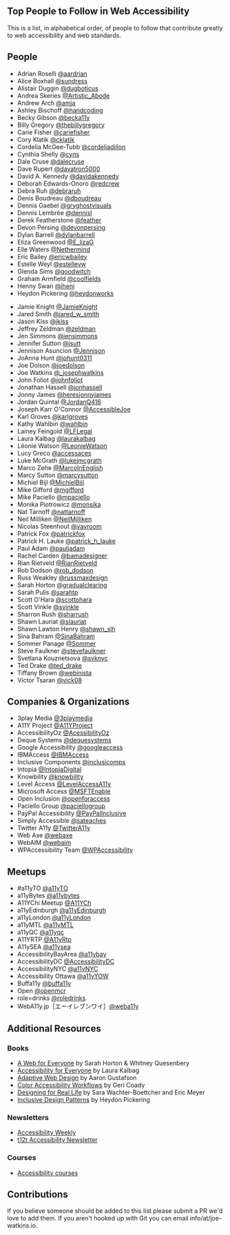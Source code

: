 ## Top People to Follow in Web Accessibility

This is a list, in alphabetical order, of people to follow that contribute greatly to web accessibility and web standards.

## People

- Adrian Roselli [@aardrian](https://twitter.com/aardrian)
- Alice Boxhall [@sundress](https://twitter.com/sundress)
- Alistair Duggin [@dugboticus](https://twitter.com/dugboticus)
- Andrea Skeries [@Artistic_Abode](https://twitter.com/Artistic_Abode)
- Andrew Arch [@amja](https://twitter.com/amja)
- Ashley Bischoff [@handcoding](https://twitter.com/handcoding)
- Becky Gibson [@becka11y](https://twitter.com/becka11y)
- Billy Gregory [@thebillygregory](https://twitter.com/thebillygregory)
- Carie Fisher [@cariefisher](https://twitter.com/cariefisher)
- Cory Klatik [@cklatik](https://twitter.com/cklatik)
- Cordelia McGee-Tubb [@cordeliadillon](https://twitter.com/cordeliadillon)
- Cynthia Shelly [@cyns](https://twitter.com/cyns)
- Dale Cruse [@dalecruse](https://twitter.com/dalecruse)
- Dave Rupert [@davatron5000](https://twitter.com/davatron5000)
- David A. Kennedy [@davidakennedy](https://twitter.com/davidakennedy)
- Deborah Edwards-Onoro [@redcrew](https://twitter.com/redcrew)
- Debra Ruh [@debraruh](https://twitter.com/debraruh)
- Denis Boudreau [@dboudreau](https://twitter.com/dboudreau)
- Dennis Gaebel [@gryghostvisuals](https://twitter.com/gryghostvisuals)
- Dennis Lembrée [@dennisl](https://twitter.com/dennisl)
- Derek Featherstone [@feather](https://twitter.com/feather)
- Devon Persing [@devonpersing](https://twitter.com/devonpersing)
- Dylan Barrell [@dylanbarrell](https://twitter.com/dylanbarrell)
- Eliza Greenwood [@E_lizaG](https://twitter.com/E_lizaG)
- Elle Waters [@Nethermind](https://twitter.com/Nethermind)
- Eric Bailey [@ericwbailey](https://twitter.com/ericwbailey)
- Estelle Weyl [@estellevw](https://twitter.com/estellevw)
- Glenda Sims [@goodwitch](https://twitter.com/goodwitch)
- Graham Armfield [@coolfields](https://twitter.com/coolfields)
- Henny Swan [@iheni](https://twitter.com/iheni)
- Heydon Pickering [@heydonworks](https://twitter.com/heydonworks)
<!-- - Janina Sajka []()-->
- Jamie Knight [@JamieKnight](https://twitter.com/JamieKnight)
- Jared Smith [@jared_w_smith](https://twitter.com/jared_w_smith)
- Jason Kiss [@jkiss](https://twitter.com/jkiss)
- Jeffrey Zeldman [@zeldman](https://twitter.com/zeldman)
- Jen Simmons [@jensimmons](https://twitter.com/jensimmons)
- Jennifer Sutton [@jsutt](https://twitter.com/jsutt)
- Jennison Asuncion [@Jennison](https://twitter.com/Jennison)
- JoAnna Hunt [@johunt0311](https://twitter.com/johunt0311)
- Joe Dolson [@joedolson](https://twitter.com/joedolson)
- Joe Watkins [@_josephwatkins](https://twitter.com/_josephwatkins)
- John Foliot [@johnfoliot](https://twitter.com/johnfoliot)
- Jonathan Hassell [@jonhassell](https://twitter.com/jonhassell)
- Jonny James [@heresjonnyjames](https://twitter.com/heresjonnyjames)
- Jordan Quintal [@JordanQ416](https://twitter.com/JordanQ416)
- Joseph Karr O'Connor [@AccessibleJoe](https://twitter.com/AccessibleJoe)
- Karl Groves [@karlgroves](https://twitter.com/karlgroves)
- Kathy Wahlbin [@wahlbin](https://twitter.com/wahlbin)
- Lainey Feingold [@LFLegal](https://twitter.com/LFLegal)
- Laura Kalbag [@laurakalbag](https://twitter.com/laurakalbag)
- Léonie Watson [@LeonieWatson](https://twitter.com/LeonieWatson)
- Lucy Greco [@accessaces](https://twitter.com/accessaces)
- Luke McGrath [@lukejmcgrath](https://twitter.com/lukejmcgrath)
- Marco Zehe [@MarcoInEnglish](https://twitter.com/MarcoInEnglish)
- Marcy Sutton [@marcysutton](https://twitter.com/marcysutton)
- Michiel Bijl [@MichielBijl](https://twitter.com/MichielBijl)
- Mike Gifford [@mgifford](https://twitter.com/mgifford)
- Mike Paciello [@mpaciello](https://twitter.com/mpaciello)
- Monika Piotrowicz [@monsika](https://twitter.com/monsika)
- Nat Tarnoff [@nattarnoff](https://twitter.com/nattarnoff)
- Neil Milliken [@NeilMilliken](https://twitter.com/NeilMilliken)
- Nicolas Steenhout [@vavroom](https://twitter.com/vavroom)
- Patrick Fox [@patrickfox](https://twitter.com/patrickfox)
- Patrick H. Lauke [@patrick_h_lauke](https://twitter.com/patrick_h_lauke)
- Paul Adam [@pauljadam](https://twitter.com/pauljadam)
- Rachel Carden [@bamadesigner](https://twitter.com/bamadesigner)
- Rian Rietveld [@RianRietveld](https://twitter.com/RianRietveld)
- Rob Dodson [@rob_dodson](https://twitter.com/rob_dodson)
- Russ Weakley [@russmaxdesign](https://twitter.com/russmaxdesign)
- Sarah Horton [@gradualclearing](https://twitter.com/gradualclearing)
- Sarah Pulis [@sarahtp](https://twitter.com/sarahtp)
- Scott O'Hara [@scottohara](https://twitter.com/scottohara)
- Scott Vinkle [@svinkle](https://twitter.com/svinkle)
- Sharron Rush [@sharrush](https://twitter.com/sharrush)
- Shawn Lauriat [@slauriat](https://twitter.com/slauriat)
- Shawn Lawton Henry [@shawn_slh](https://twitter.com/shawn_slh)
- Sina Bahram [@SinaBahram](https://twitter.com/SinaBahram)
- Sommer Panage [@Sommer](https://twitter.com/Sommer)
- Steve Faulkner [@stevefaulkner](https://twitter.com/stevefaulkner)
- Svetlana Kouznetsova [@svknyc](https://twitter.com/svknyc)
- Ted Drake [@ted_drake](https://twitter.com/ted_drake)
- Tiffany Brown [@webinista](https://twitter.com/webinista)
- Victor Tsaran [@vick08](https://twitter.com/vick08)

## Companies & Organizations

- 3play Media [@3playmedia](https://twitter.com/3playmedia)
- A11Y Project [@A11YProject](https://twitter.com/A11YProject)
- AccessibilityOz [@AcessibilityOz](https://twitter.com/accessibilityoz)
- Deque Systems [@dequesystems](https://twitter.com/dequesystems)
- Google Accessibility [@googleaccess](https://twitter.com/googleaccess)
- IBMAccess [@IBMAccess](https://twitter.com/IBMAccess)
- Inclusive Components [@inclusicomps](https://twitter.com/inclusicomps)
- Intopia [@IntopiaDigital](https://twitter.com/Intopiadigital)
- Knowbility [@knowbility](https://twitter.com/knowbility)
- Level Access [@LevelAccessA11y](https://twitter.com/LevelAccessA11y)
- Microsoft Access [@MSFTEnable](https://twitter.com/MSFTEnable)
- Open Inclusion [@openforaccess](https://twitter.com/openforaccess)
- Paciello Group [@paciellogroup](https://twitter.com/paciellogroup)
- PayPal Accessibility [@PayPalInclusive](https://twitter.com/PayPalInclusive)
- Simply Accessible [@sateaches](https://twitter.com/sateaches)
- Twitter A11y [@TwitterA11y](https://twitter.com/TwitterA11y)
- Web Axe [@webaxe](https://twitter.com/webaxe)
- WebAIM [@webaim](https://twitter.com/webaim)
- WPAccessibility Team [@WPAccessibility](https://twitter.com/WPAccessibility)

## Meetups

- #a11yTO [@a11yTO](https://twitter.com/a11yTO)
- a11yBytes [@a11ybytes](https://twitter.com/a11ybytes)
- A11YChi Meetup [@A11YCh](https://twitter.com/A11YChi)
- a11yEdinburgh [@a11yEdinburgh](https://twitter.com/a11yedinburgh/)
- a11yLondon [@a11yLondon](https://twitter.com/a11yLondon)
- a11yMTL [@a11yMTL](https://twitter.com/a11yMTL)
- a11yQC [@a11yqc](https://twitter.com/a11yqc/)
- A11YRTP [@A11yRtp](https://twitter.com/A11yRtp)
- A11ySEA [@a11ysea](https://twitter.com/a11ysea)
- AccessibilityBayArea [@a11ybay](https://twitter.com/a11ybay)
- AccessibilityDC [@AccessibilityDC](https://twitter.com/AccessibilityDC)
- AccessibilityNYC [@a11yNYC](https://twitter.com/a11yNYC)
- Accessibility Ottawa [@a11yYOW](https://twitter.com/a11yYOW)
- Buffa11y [@buffa11y](https://twitter.com/buffa11y)
- Open [@openmcr](https://twitter.com/openmcr)
- role=drinks [@roledrinks](https://twitter.com/roledrinks)
- WebA11y.jp［エーイレブンワイ］[@weba11y](https://twitter.com/weba11y)

## Additional Resources

### Books

- [A Web for Everyone](http://rosenfeldmedia.com/books/a-web-for-everyone) by Sarah Horton & Whitney Quesenbery
- [Accessibility for Everyone](https://abookapart.com/products/accessibility-for-everyone) by Laura Kalbag
- [Adaptive Web Design](https://adaptivewebdesign.info) by Aaron Gustafson
- [Color Accessibility Workflows](https://abookapart.com/products/color-accessibility-workflows) by Geri Coady
- [Designing for Real Life](https://abookapart.com/products/design-for-real-life) by Sara Wachter-Boettcher and Eric Meyer
- [Inclusive Design Patterns](https://shop.smashingmagazine.com/products/inclusive-design-patterns) by Heydon Pickering

### Newsletters
- [Accessibility Weekly](http://a11yweekly.com/)
- [t12t Accessibility Newsletter](http://t12t.se/accessibility-newsletter/)

### Courses
- [Accessibility courses](https://github.com/mgifford/a11y-courses)

## Contributions
If you believe someone should be added to this list please submit a PR we'd love to add them. If you aren't hooked up with Git you can email info/at/joe-watkins.io.
